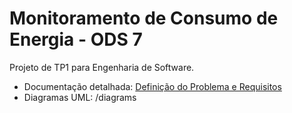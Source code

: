 # Monitoramento de Consumo de Energia - ODS 7

Projeto de TP1 para Engenharia de Software.

- Documentação detalhada: [Definição do Problema e Requisitos](docs/definicao_problema.md)  
- Diagramas UML: /diagrams
